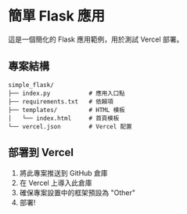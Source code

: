 # 簡單 Flask 應用

這是一個簡化的 Flask 應用範例，用於測試 Vercel 部署。

## 專案結構

```
simple_flask/
├── index.py           # 應用入口點
├── requirements.txt   # 依賴項
├── templates/         # HTML 模板
│   └── index.html     # 首頁模板
└── vercel.json        # Vercel 配置
```

## 部署到 Vercel

1. 將此專案推送到 GitHub 倉庫
2. 在 Vercel 上導入此倉庫
3. 確保專案設置中的框架預設為 "Other"
4. 部署! 